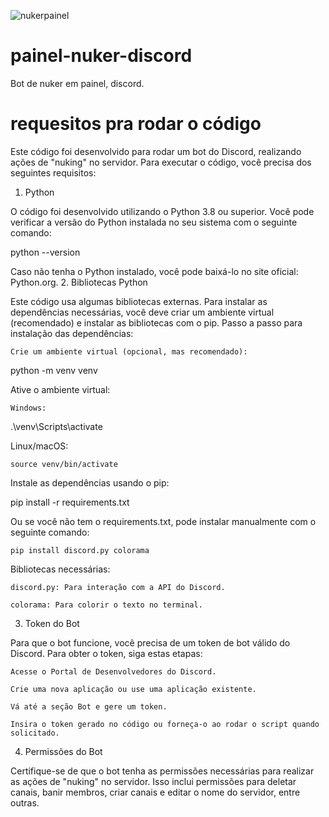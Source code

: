 ![nukerpainel](https://github.com/user-attachments/assets/5827322f-fecb-4b31-9fa4-c42aa43a800c)
# painel-nuker-discord
Bot de nuker em painel, discord.

# requesitos pra rodar o código 


Este código foi desenvolvido para rodar um bot do Discord, realizando ações de "nuking" no servidor. Para executar o código, você precisa dos seguintes requisitos:
1. Python

O código foi desenvolvido utilizando o Python 3.8 ou superior. Você pode verificar a versão do Python instalada no seu sistema com o seguinte comando:

python --version

Caso não tenha o Python instalado, você pode baixá-lo no site oficial: Python.org.
2. Bibliotecas Python

Este código usa algumas bibliotecas externas. Para instalar as dependências necessárias, você deve criar um ambiente virtual (recomendado) e instalar as bibliotecas com o pip.
Passo a passo para instalação das dependências:

    Crie um ambiente virtual (opcional, mas recomendado):

python -m venv venv

Ative o ambiente virtual:

    Windows:

.\venv\Scripts\activate

Linux/macOS:

    source venv/bin/activate

Instale as dependências usando o pip:

pip install -r requirements.txt

Ou se você não tem o requirements.txt, pode instalar manualmente com o seguinte comando:

    pip install discord.py colorama

Bibliotecas necessárias:

    discord.py: Para interação com a API do Discord.

    colorama: Para colorir o texto no terminal.

3. Token do Bot

Para que o bot funcione, você precisa de um token de bot válido do Discord. Para obter o token, siga estas etapas:

    Acesse o Portal de Desenvolvedores do Discord.

    Crie uma nova aplicação ou use uma aplicação existente.

    Vá até a seção Bot e gere um token.

    Insira o token gerado no código ou forneça-o ao rodar o script quando solicitado.

4. Permissões do Bot

Certifique-se de que o bot tenha as permissões necessárias para realizar as ações de "nuking" no servidor. Isso inclui permissões para deletar canais, banir membros, criar canais e editar o nome do servidor, entre outras.

